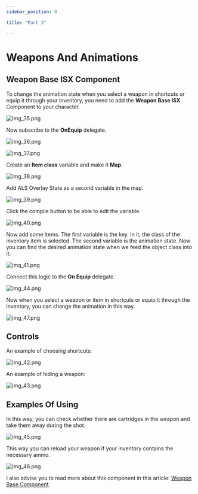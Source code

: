 ```yaml
---
sidebar_position: 0

title: "Part 3"

---
```


# Weapons And Animations

## Weapon Base ISX Component

To change the animation state when you select a weapon in shortcuts or equip it through your inventory, you need to add
the **Weapon Base ISX** Component to your character.

![img_35.png](img%2Fimg_35.png)

Now subscribe to the **OnEquip** delegate.

![img_36.png](img%2Fimg_36.png)

![img_37.png](img%2Fimg_37.png)

Create an **Item class** variable and make it **Map**.

![img_38.png](img%2Fimg_38.png)

Add ALS Overlay State as a second variable in the map.

![img_39.png](img%2Fimg_39.png)

Click the compile button to be able to edit the variable.

![img_40.png](img%2Fimg_40.png)

Now add some items. The first variable is the key. In it, the class of the inventory item is selected. The second
variable is the animation state. Now you can find the desired animation state when we feed the object class into it.

![img_41.png](img%2Fimg_41.png)

Connect this logic to the **On Equip** delegate.

![img_44.png](img%2Fimg_44.png)

Now when you select a weapon or item in shortcuts or equip it through the inventory, you can change the animation in
this way.

![img_47.png](img%2Fimg_47.png)

## Controls

An example of choosing shortcuts:

![img_42.png](img%2Fimg_42.png)

An example of hiding a weapon:

![img_43.png](img%2Fimg_43.png)

## Examples Of Using

In this way, you can check whether there are cartridges in the weapon and take them away during the shot.

![img_45.png](img%2Fimg_45.png)

This way you can reload your weapon if your inventory contains the necessary ammo.

![img_46.png](img%2Fimg_46.png)

I also advise you to read more about this component in this article: [Weapon Base Component](..%2FWeaponBase.md).